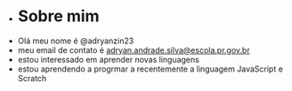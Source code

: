 - # Sobre mim
- Olá meu nome é @adryanzin23
- meu email de contato é adryan.andrade.silva@escola.pr.gov.br
- estou interessado em aprender novas linguagens
- estou aprendendo a progrmar a recentemente a linguagem JavaScript e Scratch


<!---
adryanzin23/adryanzin23 is a ✨ special ✨ repository because its `README.md` (this file) appears on your GitHub profile.
You can click the Preview link to take a look at your changes.
--->
